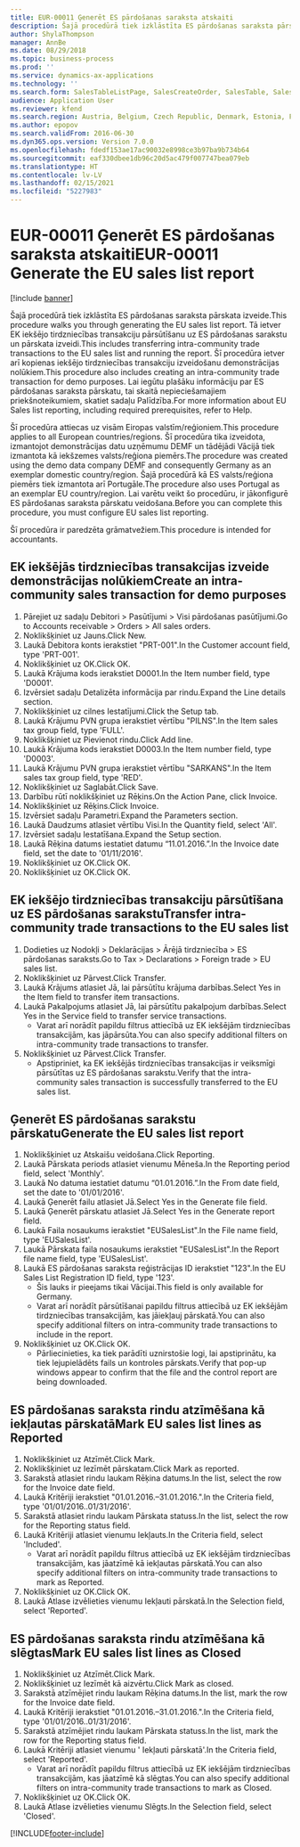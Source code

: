 ```yaml
---
title: EUR-00011 Ģenerēt ES pārdošanas saraksta atskaiti
description: Šajā procedūrā tiek izklāstīta ES pārdošanas saraksta pārskata izveide.
author: ShylaThompson
manager: AnnBe
ms.date: 08/29/2018
ms.topic: business-process
ms.prod: ''
ms.service: dynamics-ax-applications
ms.technology: ''
ms.search.form: SalesTableListPage, SalesCreateOrder, SalesTable, SalesEditLines,  EUSalesList, EUSalesListSelection, SysQueryForm, SysLookup
audience: Application User
ms.reviewer: kfend
ms.search.region: Austria, Belgium, Czech Republic, Denmark, Estonia, Finland, France, Germany, Hungary, Ireland, Italy, Latvia, Lithuania, Netherlands, Poland, Spain, Sweden, United Kingdom
ms.author: epopov
ms.search.validFrom: 2016-06-30
ms.dyn365.ops.version: Version 7.0.0
ms.openlocfilehash: fdedf153ae17ac90032e8998ce3b97ba9b734b64
ms.sourcegitcommit: eaf330dbee1db96c20d5ac479f007747bea079eb
ms.translationtype: HT
ms.contentlocale: lv-LV
ms.lasthandoff: 02/15/2021
ms.locfileid: "5227983"
---
```

# <a name="eur-00011-generate-the-eu-sales-list-report"></a><span data-ttu-id="03398-103">EUR-00011 Ģenerēt ES pārdošanas saraksta atskaiti</span><span class="sxs-lookup"><span data-stu-id="03398-103">EUR-00011 Generate the EU sales list report</span></span>

[!include [banner](../../includes/banner.md)]

<span data-ttu-id="03398-104">Šajā procedūrā tiek izklāstīta ES pārdošanas saraksta pārskata izveide.</span><span class="sxs-lookup"><span data-stu-id="03398-104">This procedure walks you through generating the EU sales list report.</span></span> <span data-ttu-id="03398-105">Tā ietver EK iekšējo tirdzniecības transakciju pārsūtīšanu uz ES pārdošanas sarakstu un pārskata izveidi.</span><span class="sxs-lookup"><span data-stu-id="03398-105">This includes transferring intra-community trade transactions to the EU sales list and running the report.</span></span> <span data-ttu-id="03398-106">Šī procedūra ietver arī kopienas iekšējo tirdzniecības transakciju izveidošanu demonstrācijas nolūkiem.</span><span class="sxs-lookup"><span data-stu-id="03398-106">This procedure also includes creating an intra-community trade transaction for demo purposes.</span></span> <span data-ttu-id="03398-107">Lai iegūtu plašāku informāciju par ES pārdošanas saraksta pārskatu, tai skaitā nepieciešamajiem priekšnoteikumiem, skatiet sadaļu Palīdzība.</span><span class="sxs-lookup"><span data-stu-id="03398-107">For more information about EU Sales list reporting, including required prerequisites, refer to Help.</span></span>

<span data-ttu-id="03398-108">Šī procedūra attiecas uz visām Eiropas valstīm/reģioniem.</span><span class="sxs-lookup"><span data-stu-id="03398-108">This procedure applies to all European countries/regions.</span></span> <span data-ttu-id="03398-109">Šī procedūra tika izveidota, izmantojot demonstrācijas datu uzņēmumu DEMF un tādējādi Vācijā tiek izmantota kā iekšzemes valsts/reģiona piemērs.</span><span class="sxs-lookup"><span data-stu-id="03398-109">The procedure was created using the demo data company DEMF and consequently Germany as an exemplar domestic country/region.</span></span> <span data-ttu-id="03398-110">Šajā procedūrā kā ES valsts/reģiona piemērs tiek izmantota arī Portugāle.</span><span class="sxs-lookup"><span data-stu-id="03398-110">The procedure also uses Portugal as an exemplar EU country/region.</span></span> <span data-ttu-id="03398-111">Lai varētu veikt šo procedūru, ir jākonfigurē ES pārdošanas saraksta pārskatu veidošana.</span><span class="sxs-lookup"><span data-stu-id="03398-111">Before you can complete this procedure, you must configure EU sales list reporting.</span></span>

<span data-ttu-id="03398-112">Šī procedūra ir paredzēta grāmatvežiem.</span><span class="sxs-lookup"><span data-stu-id="03398-112">This procedure is intended for accountants.</span></span>


## <a name="create-an-intra-community-sales-transaction-for-demo-purposes"></a><span data-ttu-id="03398-113">EK iekšējās tirdzniecības transakcijas izveide demonstrācijas nolūkiem</span><span class="sxs-lookup"><span data-stu-id="03398-113">Create an intra-community sales transaction for demo purposes</span></span>
1. <span data-ttu-id="03398-114">Pārejiet uz sadaļu Debitori > Pasūtījumi > Visi pārdošanas pasūtījumi.</span><span class="sxs-lookup"><span data-stu-id="03398-114">Go to Accounts receivable > Orders > All sales orders.</span></span>
2. <span data-ttu-id="03398-115">Noklikšķiniet uz Jauns.</span><span class="sxs-lookup"><span data-stu-id="03398-115">Click New.</span></span>
3. <span data-ttu-id="03398-116">Laukā Debitora konts ierakstiet "PRT-001".</span><span class="sxs-lookup"><span data-stu-id="03398-116">In the Customer account field, type 'PRT-001'.</span></span>
4. <span data-ttu-id="03398-117">Noklikšķiniet uz OK.</span><span class="sxs-lookup"><span data-stu-id="03398-117">Click OK.</span></span>
5. <span data-ttu-id="03398-118">Laukā Krājuma kods ierakstiet D0001.</span><span class="sxs-lookup"><span data-stu-id="03398-118">In the Item number field, type 'D0001'.</span></span>
6. <span data-ttu-id="03398-119">Izvērsiet sadaļu Detalizēta informācija par rindu.</span><span class="sxs-lookup"><span data-stu-id="03398-119">Expand the Line details section.</span></span>
7. <span data-ttu-id="03398-120">Noklikšķiniet uz cilnes Iestatījumi.</span><span class="sxs-lookup"><span data-stu-id="03398-120">Click the Setup tab.</span></span>
8. <span data-ttu-id="03398-121">Laukā Krājumu PVN grupa ierakstiet vērtību "PILNS".</span><span class="sxs-lookup"><span data-stu-id="03398-121">In the Item sales tax group field, type 'FULL'.</span></span>
9. <span data-ttu-id="03398-122">Noklikšķiniet uz Pievienot rindu.</span><span class="sxs-lookup"><span data-stu-id="03398-122">Click Add line.</span></span>
10. <span data-ttu-id="03398-123">Laukā Krājuma kods ierakstiet D0003.</span><span class="sxs-lookup"><span data-stu-id="03398-123">In the Item number field, type 'D0003'.</span></span>
11. <span data-ttu-id="03398-124">Laukā Krājumu PVN grupa ierakstiet vērtību "SARKANS".</span><span class="sxs-lookup"><span data-stu-id="03398-124">In the Item sales tax group field, type 'RED'.</span></span>
12. <span data-ttu-id="03398-125">Noklikšķiniet uz Saglabāt.</span><span class="sxs-lookup"><span data-stu-id="03398-125">Click Save.</span></span>
13. <span data-ttu-id="03398-126">Darbību rūtī noklikšķiniet uz Rēķins.</span><span class="sxs-lookup"><span data-stu-id="03398-126">On the Action Pane, click Invoice.</span></span>
14. <span data-ttu-id="03398-127">Noklikšķiniet uz Rēķins.</span><span class="sxs-lookup"><span data-stu-id="03398-127">Click Invoice.</span></span>
15. <span data-ttu-id="03398-128">Izvērsiet sadaļu Parametri.</span><span class="sxs-lookup"><span data-stu-id="03398-128">Expand the Parameters section.</span></span>
16. <span data-ttu-id="03398-129">Laukā Daudzums atlasiet vērtību Visi.</span><span class="sxs-lookup"><span data-stu-id="03398-129">In the Quantity field, select 'All'.</span></span>
17. <span data-ttu-id="03398-130">Izvērsiet sadaļu Iestatīšana.</span><span class="sxs-lookup"><span data-stu-id="03398-130">Expand the Setup section.</span></span>
18. <span data-ttu-id="03398-131">Laukā Rēķina datums iestatiet datumu “11.01.2016.”.</span><span class="sxs-lookup"><span data-stu-id="03398-131">In the Invoice date field, set the date to '01/11/2016'.</span></span>
19. <span data-ttu-id="03398-132">Noklikšķiniet uz OK.</span><span class="sxs-lookup"><span data-stu-id="03398-132">Click OK.</span></span>
20. <span data-ttu-id="03398-133">Noklikšķiniet uz OK.</span><span class="sxs-lookup"><span data-stu-id="03398-133">Click OK.</span></span>

## <a name="transfer-intra-community-trade-transactions-to-the-eu-sales-list"></a><span data-ttu-id="03398-134">EK iekšējo tirdzniecības transakciju pārsūtīšana uz ES pārdošanas sarakstu</span><span class="sxs-lookup"><span data-stu-id="03398-134">Transfer intra-community trade transactions to the EU sales list</span></span>
1. <span data-ttu-id="03398-135">Dodieties uz Nodokļi > Deklarācijas > Ārējā tirdzniecība > ES pārdošanas saraksts.</span><span class="sxs-lookup"><span data-stu-id="03398-135">Go to Tax > Declarations > Foreign trade > EU sales list.</span></span>
2. <span data-ttu-id="03398-136">Noklikšķiniet uz Pārvest.</span><span class="sxs-lookup"><span data-stu-id="03398-136">Click Transfer.</span></span>
3. <span data-ttu-id="03398-137">Laukā Krājums atlasiet Jā, lai pārsūtītu krājuma darbības.</span><span class="sxs-lookup"><span data-stu-id="03398-137">Select Yes in the Item field to transfer item transactions.</span></span>
4. <span data-ttu-id="03398-138">Laukā Pakalpojums atlasiet Jā, lai pārsūtītu pakalpojum darbības.</span><span class="sxs-lookup"><span data-stu-id="03398-138">Select Yes in the Service field to transfer service transactions.</span></span>
    * <span data-ttu-id="03398-139">Varat arī norādīt papildu filtrus attiecībā uz EK iekšējām tirdzniecības transakcijām, kas jāpārsūta.</span><span class="sxs-lookup"><span data-stu-id="03398-139">You can also specify additional filters on intra-community trade transactions to transfer.</span></span>  
5. <span data-ttu-id="03398-140">Noklikšķiniet uz Pārvest.</span><span class="sxs-lookup"><span data-stu-id="03398-140">Click Transfer.</span></span>
    * <span data-ttu-id="03398-141">Apstipriniet, ka EK iekšējās tirdzniecības transakcijas ir veiksmīgi pārsūtītas uz ES pārdošanas sarakstu.</span><span class="sxs-lookup"><span data-stu-id="03398-141">Verify that the intra-community sales transaction is successfully transferred to the EU sales list.</span></span>  

## <a name="generate-the-eu-sales-list-report"></a><span data-ttu-id="03398-142">Ģenerēt ES pārdošanas sarakstu pārskatu</span><span class="sxs-lookup"><span data-stu-id="03398-142">Generate the EU sales list report</span></span>
1. <span data-ttu-id="03398-143">Noklikšķiniet uz Atskaišu veidošana.</span><span class="sxs-lookup"><span data-stu-id="03398-143">Click Reporting.</span></span>
2. <span data-ttu-id="03398-144">Laukā Pārskata periods atlasiet vienumu Mēneša.</span><span class="sxs-lookup"><span data-stu-id="03398-144">In the Reporting period field, select 'Monthly'.</span></span>
3. <span data-ttu-id="03398-145">Laukā No datuma iestatiet datumu “01.01.2016.”.</span><span class="sxs-lookup"><span data-stu-id="03398-145">In the From date field, set the date to '01/01/2016'.</span></span>
4. <span data-ttu-id="03398-146">Laukā Ģenerēt failu atlasiet Jā.</span><span class="sxs-lookup"><span data-stu-id="03398-146">Select Yes in the Generate file field.</span></span>
5. <span data-ttu-id="03398-147">Laukā Ģenerēt pārskatu atlasiet Jā.</span><span class="sxs-lookup"><span data-stu-id="03398-147">Select Yes in the Generate report field.</span></span>
6. <span data-ttu-id="03398-148">Laukā Faila nosaukums ierakstiet "EUSalesList".</span><span class="sxs-lookup"><span data-stu-id="03398-148">In the File name field, type 'EUSalesList'.</span></span>
7. <span data-ttu-id="03398-149">Laukā Pārskata faila nosaukums ierakstiet "EUSalesList".</span><span class="sxs-lookup"><span data-stu-id="03398-149">In the Report file name field, type 'EUSalesList'.</span></span>
8. <span data-ttu-id="03398-150">Laukā ES pārdošanas saraksta reģistrācijas ID ierakstiet "123".</span><span class="sxs-lookup"><span data-stu-id="03398-150">In the EU Sales List Registration ID field, type '123'.</span></span>
    * <span data-ttu-id="03398-151">Šis lauks ir pieejams tikai Vācijai.</span><span class="sxs-lookup"><span data-stu-id="03398-151">This field is only available for Germany.</span></span>  
    * <span data-ttu-id="03398-152">Varat arī norādīt pārsūtīšanai papildu filtrus attiecībā uz EK iekšējām tirdzniecības transakcijām, kas jāiekļauj pārskatā.</span><span class="sxs-lookup"><span data-stu-id="03398-152">You can also specify additional filters on intra-community trade transactions to include in the report.</span></span>  
9. <span data-ttu-id="03398-153">Noklikšķiniet uz OK.</span><span class="sxs-lookup"><span data-stu-id="03398-153">Click OK.</span></span>
    * <span data-ttu-id="03398-154">Pārliecinieties, ka tiek parādīti uznirstošie logi, lai apstiprinātu, ka tiek lejupielādēts fails un kontroles pārskats.</span><span class="sxs-lookup"><span data-stu-id="03398-154">Verify that pop-up windows appear to confirm that the file and the control report are being downloaded.</span></span>  

## <a name="mark-eu-sales-list-lines-as-reported"></a><span data-ttu-id="03398-155">ES pārdošanas saraksta rindu atzīmēšana kā iekļautas pārskatā</span><span class="sxs-lookup"><span data-stu-id="03398-155">Mark EU sales list lines as Reported</span></span>
1. <span data-ttu-id="03398-156">Noklikšķiniet uz Atzīmēt.</span><span class="sxs-lookup"><span data-stu-id="03398-156">Click Mark.</span></span>
2. <span data-ttu-id="03398-157">Noklikšķiniet uz Iezīmēt pārskatam.</span><span class="sxs-lookup"><span data-stu-id="03398-157">Click Mark as reported.</span></span>
3. <span data-ttu-id="03398-158">Sarakstā atlasiet rindu laukam Rēķina datums.</span><span class="sxs-lookup"><span data-stu-id="03398-158">In the list, select the row for the Invoice date field.</span></span>
4. <span data-ttu-id="03398-159">Laukā Kritēriji ierakstiet "01.01.2016.–31.01.2016.".</span><span class="sxs-lookup"><span data-stu-id="03398-159">In the Criteria field, type '01/01/2016..01/31/2016'.</span></span>
5. <span data-ttu-id="03398-160">Sarakstā atlasiet rindu laukam Pārskata statuss.</span><span class="sxs-lookup"><span data-stu-id="03398-160">In the list, select the row for the Reporting status field.</span></span>
6. <span data-ttu-id="03398-161">Laukā Kritēriji atlasiet vienumu Iekļauts.</span><span class="sxs-lookup"><span data-stu-id="03398-161">In the Criteria field, select 'Included'.</span></span>
    * <span data-ttu-id="03398-162">Varat arī norādīt papildu filtrus attiecībā uz EK iekšējām tirdzniecības transakcijām, kas jāatzīmē kā iekļautas pārskatā.</span><span class="sxs-lookup"><span data-stu-id="03398-162">You can also specify additional filters on intra-community trade transactions to mark as Reported.</span></span>  
7. <span data-ttu-id="03398-163">Noklikšķiniet uz OK.</span><span class="sxs-lookup"><span data-stu-id="03398-163">Click OK.</span></span>
8. <span data-ttu-id="03398-164">Laukā Atlase izvēlieties vienumu Iekļauti pārskatā.</span><span class="sxs-lookup"><span data-stu-id="03398-164">In the Selection field, select 'Reported'.</span></span>

## <a name="mark-eu-sales-list-lines-as-closed"></a><span data-ttu-id="03398-165">ES pārdošanas saraksta rindu atzīmēšana kā slēgtas</span><span class="sxs-lookup"><span data-stu-id="03398-165">Mark EU sales list lines as Closed</span></span>
1. <span data-ttu-id="03398-166">Noklikšķiniet uz Atzīmēt.</span><span class="sxs-lookup"><span data-stu-id="03398-166">Click Mark.</span></span>
2. <span data-ttu-id="03398-167">Noklikšķiniet uz Iezīmēt kā aizvērtu.</span><span class="sxs-lookup"><span data-stu-id="03398-167">Click Mark as closed.</span></span>
3. <span data-ttu-id="03398-168">Sarakstā atzīmējiet rindu laukam Rēķina datums.</span><span class="sxs-lookup"><span data-stu-id="03398-168">In the list, mark the row for the Invoice date field.</span></span>
4. <span data-ttu-id="03398-169">Laukā Kritēriji ierakstiet "01.01.2016.–31.01.2016.".</span><span class="sxs-lookup"><span data-stu-id="03398-169">In the Criteria field, type '01/01/2016..01/31/2016'.</span></span>
5. <span data-ttu-id="03398-170">Sarakstā atzīmējiet rindu laukam Pārskata statuss.</span><span class="sxs-lookup"><span data-stu-id="03398-170">In the list, mark the row for the Reporting status field.</span></span>
6. <span data-ttu-id="03398-171">Laukā Kritēriji atlasiet vienumu ' Iekļauti pārskatā'.</span><span class="sxs-lookup"><span data-stu-id="03398-171">In the Criteria field, select 'Reported'.</span></span>
    * <span data-ttu-id="03398-172">Varat arī norādīt papildu filtrus attiecībā uz EK iekšējām tirdzniecības transakcijām, kas jāatzīmē kā slēgtas.</span><span class="sxs-lookup"><span data-stu-id="03398-172">You can also specify additional filters on intra-community trade transactions to mark as Closed.</span></span>  
7. <span data-ttu-id="03398-173">Noklikšķiniet uz OK.</span><span class="sxs-lookup"><span data-stu-id="03398-173">Click OK.</span></span>
8. <span data-ttu-id="03398-174">Laukā Atlase izvēlieties vienumu Slēgts.</span><span class="sxs-lookup"><span data-stu-id="03398-174">In the Selection field, select 'Closed'.</span></span>



[!INCLUDE[footer-include](../../../includes/footer-banner.md)]